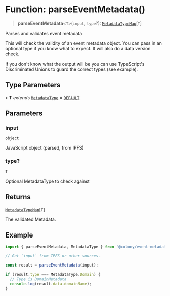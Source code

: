 # Function: parseEventMetadata()

> **parseEventMetadata**\<`T`\>(`input`, `type`?): [`MetadataTypeMap`](../interfaces/MetadataTypeMap.md)\[`T`\]

Parses and validates event metadata

This will check the validity of an event metadata object.
You can pass in an optional type if you know what to expect.
It will also do a data version check.

If you don't know what the output will be you can use TypeScript's
Discriminated Unions to guard the correct types (see example).

## Type Parameters

• **T** *extends* [`MetadataType`](../enumerations/MetadataType.md) = [`DEFAULT`](../enumerations/MetadataType.md#default)

## Parameters

### input

`object`

JavaScript object (parsed, from IPFS)

### type?

`T`

Optional MetadataType to check against

## Returns

[`MetadataTypeMap`](../interfaces/MetadataTypeMap.md)\[`T`\]

The validated Metadata.

## Example

```typescript
import { parseEventMetadata, MetadataType } from '@colony/event-metadata';

// Get `input` from IPFS or other sources.

const result = parseEventMetadata(input);

if (result.type === MetadataType.Domain) {
  // Type is DomainMetadata
  console.log(result.data.domainName);
}
```
